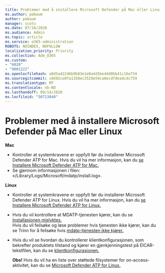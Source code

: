 ```yaml
---
title: Problemer med å installere Microsoft Defender på Mac eller Linux
ms.author: pebaum
author: pebaum
manager: scotv
ms.date: 07/16/2020
ms.audience: Admin
ms.topic: article
ms.service: o365-administration
ROBOTS: NOINDEX, NOFOLLOW
localization_priority: Priority
ms.collection: Adm_O365
ms.custom:
- "6028"
- "9001222"
ms.openlocfilehash: a8d5ad2246b9b83e1e0a4d5be4dd8bb41c16e734
ms.sourcegitcommit: c6692ce0fa1358ec3529e59ca0ecdfdea4cdc759
ms.translationtype: MT
ms.contentlocale: nb-NO
ms.lasthandoff: 09/14/2020
ms.locfileid: "50713840"
---
```

# <a name="issues-installing-microsoft-defender-on-mac-or-linux"></a>Problemer med å installere Microsoft Defender på Mac eller Linux

**Mac**

- Kontroller at systemkravene er oppfylt før du installerer Microsoft Defender ATP for Mac. Hvis du vil ha mer informasjon, kan du [se Installere Microsoft Defender ATP for Mac.](https://docs.microsoft.com/windows/security/threat-protection/microsoft-defender-atp/microsoft-defender-atp-mac#how-to-install-microsoft-defender-atp-for-mac)  
- Se gjennom informasjonen i filen: «/Library/Logs/Microsoft/mdatp/install.log».

**Linux**

- Kontroller at systemkravene er oppfylt før du installerer Microsoft Defender ATP for Linux. Hvis du vil ha mer informasjon, kan du [se Installere Microsoft Defender ATP for Linux.](https://docs.microsoft.com/windows/security/threat-protection/microsoft-defender-atp/microsoft-defender-atp-linux#system-requirements) 
- Hvis du vil kontrollere at MDATP-tjenesten kjører, kan du se [Installasjonen mislyktes.](https://docs.microsoft.com/windows/security/threat-protection/microsoft-defender-atp/linux-support-install#installation-failed)  
    Hvis du vil feilsøke og løse problemer hvis tjenesten ikke kjører, kan du se Trinn for å feilsøke hvis [mdatp-tjenesten ikke kjører.](https://docs.microsoft.com/windows/security/threat-protection/microsoft-defender-atp/linux-support-install#steps-to-troubleshoot-if-mdatp-service-isnt-running)
- Hvis du vil se hvordan du kontrollerer klientkonfigurasjonen, som bekrefter produktets tilstand og kjører en gjenkjenningstest på EICAR-tekstfilen, kan du se [klientkonfigurasjonen.](https://docs.microsoft.com/windows/security/threat-protection/microsoft-defender-atp/linux-install-manually#client-configuration)  

    **Obs!** Hvis du vil ha en liste over støttede filsystemer for on-access-aktivitet, kan du se [Microsoft Defender ATP for Linux.](https://docs.microsoft.com/windows/security/threat-protection/microsoft-defender-atp/microsoft-defender-atp-linux#system-requirements)
